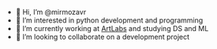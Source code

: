 - 👋 Hi, I’m @mirmozavr
- 👀 I’m interested in python development and programming
- 🌱 I’m currently working at [ArtLabs](https://github.com/ArtLabss) and studying DS and ML
- 💞️ I’m looking to collaborate on a development project

<!---
mirmozavr/mirmozavr is a ✨ special ✨ repository because its `README.md` (this file) appears on your GitHub profile.
You can click the Preview link to take a look at your changes.
--->
